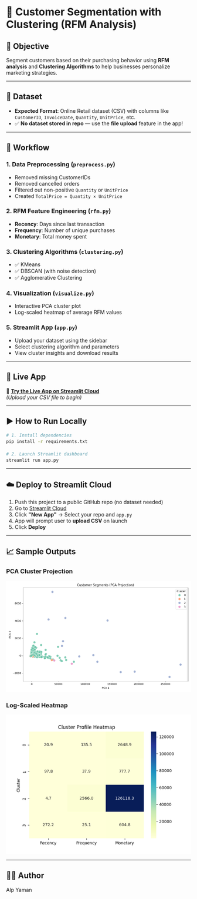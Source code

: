 
# 🧠 Customer Segmentation with Clustering (RFM Analysis)

## 📌 Objective
Segment customers based on their purchasing behavior using **RFM analysis** and **Clustering Algorithms** to help businesses personalize marketing strategies.

---

## 📁 Dataset
- **Expected Format**: Online Retail dataset (CSV) with columns like `CustomerID`, `InvoiceDate`, `Quantity`, `UnitPrice`, etc.
- ✅ **No dataset stored in repo** — use the **file upload** feature in the app!

---

## 🧹 Workflow

### 1. Data Preprocessing (`preprocess.py`)
- Removed missing CustomerIDs
- Removed cancelled orders
- Filtered out non-positive `Quantity` or `UnitPrice`
- Created `TotalPrice = Quantity × UnitPrice`

### 2. RFM Feature Engineering (`rfm.py`)
- **Recency**: Days since last transaction
- **Frequency**: Number of unique purchases
- **Monetary**: Total money spent

### 3. Clustering Algorithms (`clustering.py`)
- ✅ KMeans
- ✅ DBSCAN (with noise detection)
- ✅ Agglomerative Clustering

### 4. Visualization (`visualize.py`)
- Interactive PCA cluster plot
- Log-scaled heatmap of average RFM values

### 5. Streamlit App (`app.py`)
- Upload your dataset using the sidebar
- Select clustering algorithm and parameters
- View cluster insights and download results

---

## 🚀 Live App

🔗 **[Try the Live App on Streamlit Cloud](https://customer-segmentation-dashboard.streamlit.app)**  
_(Upload your CSV file to begin)_

---

## ▶️ How to Run Locally

```bash
# 1. Install dependencies
pip install -r requirements.txt

# 2. Launch Streamlit dashboard
streamlit run app.py
```

---

## ☁️ Deploy to Streamlit Cloud

1. Push this project to a public GitHub repo (no dataset needed)
2. Go to [Streamlit Cloud](https://streamlit.io/cloud)
3. Click **"New App"** → Select your repo and `app.py`
4. App will prompt user to **upload CSV** on launch
5. Click **Deploy**

---

## 📈 Sample Outputs

### PCA Cluster Projection
![PCA Projection](Customer_Segments(PCA_Projection).png)

### Log-Scaled Heatmap
![Cluster Heatmap](Cluster_profile_heatmap.png)

---

## 👨‍💻 Author
Alp Yaman
